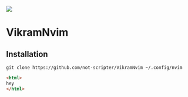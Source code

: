 ![](https://github.com/not-scripter/VikramNvim/assets/106903627/37318e40-aae2-43c3-bbbf-a70289b98f5a)

# VikramNvim

## Installation

```
git clone https://github.com/not-scripter/VikramNvim ~/.config/nvim
```

```html
<html>
hey
</html>
```
